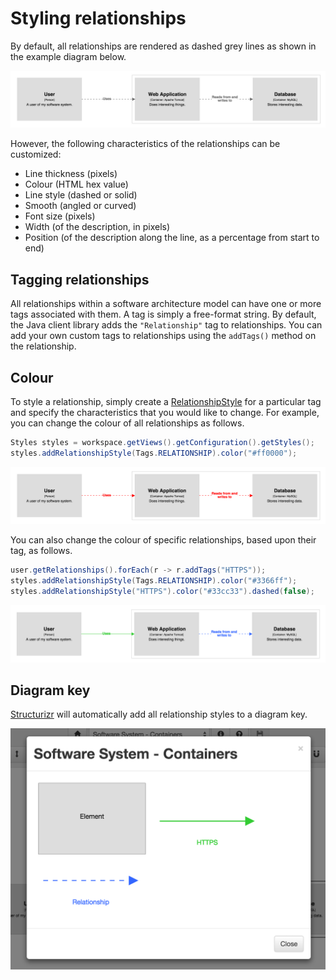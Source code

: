 # Styling relationships

By default, all relationships are rendered as dashed grey lines as shown in the example diagram below.

![Default styling](images/styling-relationships-1.png)

However, the following characteristics of the relationships can be customized:

- Line thickness (pixels)
- Colour (HTML hex value)
- Line style (dashed or solid)
- Smooth (angled or curved)
- Font size (pixels)
- Width (of the description, in pixels)
- Position (of the description along the line, as a percentage from start to end)

## Tagging relationships

All relationships within a software architecture model can have one or more tags associated with them. A tag is simply a free-format string. By default, the Java client library adds the ```"Relationship"``` tag to relationships. You can add your own custom tags to relationships using the ```addTags()``` method on the relationship.

## Colour

To style a relationship, simply create a [RelationshipStyle](https://github.com/structurizr/java/blob/master/structurizr-core/src/com/structurizr/view/RelationshipStyle.java) for a particular tag and specify the characteristics that you would like to change. For example, you can change the colour of all relationships as follows.

```java
Styles styles = workspace.getViews().getConfiguration().getStyles();
styles.addRelationshipStyle(Tags.RELATIONSHIP).color("#ff0000");
```

![Colouring all relationships](images/styling-relationships-2.png)

You can also change the colour of specific relationships, based upon their tag, as follows.

```java
user.getRelationships().forEach(r -> r.addTags("HTTPS"));
styles.addRelationshipStyle(Tags.RELATIONSHIP).color("#3366ff");
styles.addRelationshipStyle("HTTPS").color("#33cc33").dashed(false);
```

![Colouring relationships based upon tag](images/styling-relationships-3.png)

## Diagram key

[Structurizr](https://structurizr.com) will automatically add all relationship styles to a diagram key.

![The diagram key](images/styling-relationships-4.png)